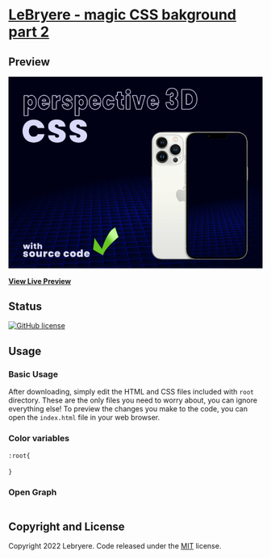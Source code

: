 # [LeBryere - magic CSS bakground part 2](https://lebryere.github.io/magic_background_3_2/)

## Preview

[![Resume Preview](https://raw.githubusercontent.com/LeBryere/magic_background_3_2/master/preview.png)](https://lebryere.github.io/magic_background_3_2/)

**[View Live Preview](https://lebryere.github.io/magic_background_3_2/)**

## Status

[![GitHub license](https://img.shields.io/badge/license-MIT-green?&style=plastic)](https://raw.githubusercontent.com/LeBryere/magic_background_3_2/master/LICENSE)

## Usage

### Basic Usage

After downloading, simply edit the HTML and CSS files included with `root` directory. These are the only files you need to worry about, you can ignore everything else! To preview the changes you make to the code, you can open the `index.html` file in your web browser.

### Color variables
```
:root{

}
```
### Open Graph

```

```

## Copyright and License

Copyright 2022 Lebryere. Code released under the [MIT](https://raw.githubusercontent.com/LeBryere/magic_background_3_2/master/LICENSE) license.
